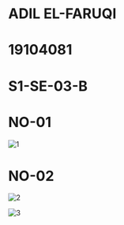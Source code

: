 # ADIL EL-FARUQI
# 19104081
# S1-SE-03-B






# NO-01

![1](https://github.com/yakuza21/19104081_Pemograman_GUI/blob/UTS/schoot01.png)





# NO-02

![2](https://github.com/yakuza21/19104081_Pemograman_GUI/blob/UTS/schoot02.png)

![3](https://github.com/yakuza21/19104081_Pemograman_GUI/blob/UTS/schoot02.1.png)


